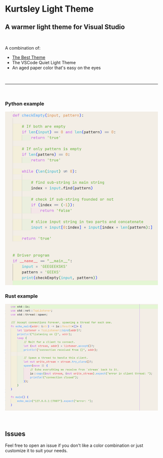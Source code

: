 # Kurtsley Light Theme

## A warmer light theme for Visual Studio

<br>

A combination of:
* [The Best Theme](https://github.com/jankohlbach/The-Best-Theme)
* The VSCode Quiet Light Theme
* An aged paper color that's easy on the eyes

<br>

---

<br>

### Python example
![Python example](python2.png)

### Rust example
![Rust example](rust3.png)

<br>

## Issues
Feel free to open an issue if you don't like a color combination or just customize it to suit your needs.
